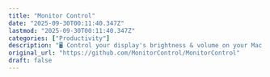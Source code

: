 ```yaml
---
title: "Monitor Control"
date: "2025-09-30T00:11:40.347Z"
lastmod: "2025-09-30T00:11:40.347Z"
categories: ["Productivity"]
description: "🖥 Control your display's brightness & volume on your Mac as if it was a native Apple Display. Use Apple Keyboard keys or custom shortcuts. Shows the native macOS OSDs."
original_url: "https://github.com/MonitorControl/MonitorControl"
draft: false
---
```

